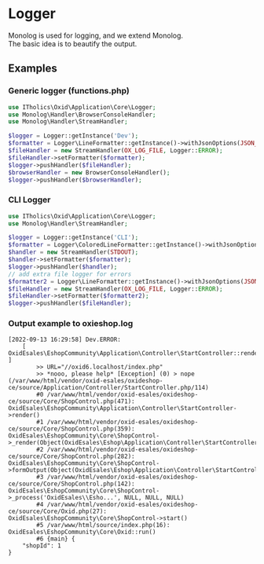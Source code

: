 # Logger

Monolog is used for logging, and we extend Monolog.  
The basic idea is to beautify the output.

## Examples

### Generic logger (functions.php)

```php
use ITholics\Oxid\Application\Core\Logger;
use Monolog\Handler\BrowserConsoleHandler;
use Monolog\Handler\StreamHandler;

$logger = Logger::getInstance('Dev');
$formatter = Logger\LineFormatter::getInstance()->withJsonOptions(JSON_PRETTY_PRINT);
$fileHandler = new StreamHandler(OX_LOG_FILE, Logger::ERROR);
$fileHandler->setFormatter($formatter);
$logger->pushHandler($fileHandler);
$browserHandler = new BrowserConsoleHandler();
$logger->pushHandler($browserHandler);
```

### CLI Logger

```php
use ITholics\Oxid\Application\Core\Logger;
use Monolog\Handler\StreamHandler;

$logger = Logger::getInstance('CLI');
$formatter = Logger\ColoredLineFormatter::getInstance()->withJsonOptions(JSON_PRETTY_PRINT);
$handler = new StreamHandler(STDOUT);
$handler->setFormatter($formatter);
$logger->pushHandler($handler);
// add extra file logger for errors
$formatter2 = Logger\LineFormatter::getInstance()->withJsonOptions(JSON_PRETTY_PRINT);
$fileHandler = new StreamHandler(OX_LOG_FILE, Logger::ERROR);
$fileHandler->setFormatter($formatter2);
$logger->pushHandler($fileHandler);
```

### Output example to oxieshop.log

    [2022-09-13 16:29:58] Dev.ERROR: 
        [ OxidEsales\EshopCommunity\Application\Controller\StartController::render ]
            >> URL="//oxid6.localhost/index.php"
            >> *nooo, please help* [Exception] (0) > nope (/var/www/html/vendor/oxid-esales/oxideshop-ce/source/Application/Controller/StartController.php/114)
            #0 /var/www/html/vendor/oxid-esales/oxideshop-ce/source/Core/ShopControl.php(471): OxidEsales\EshopCommunity\Application\Controller\StartController->render()
            #1 /var/www/html/vendor/oxid-esales/oxideshop-ce/source/Core/ShopControl.php(359): OxidEsales\EshopCommunity\Core\ShopControl->_render(Object(OxidEsales\Eshop\Application\Controller\StartController))
            #2 /var/www/html/vendor/oxid-esales/oxideshop-ce/source/Core/ShopControl.php(282): OxidEsales\EshopCommunity\Core\ShopControl->formOutput(Object(OxidEsales\Eshop\Application\Controller\StartController))
            #3 /var/www/html/vendor/oxid-esales/oxideshop-ce/source/Core/ShopControl.php(142): OxidEsales\EshopCommunity\Core\ShopControl->_process('OxidEsales\\Esho...', NULL, NULL, NULL)
            #4 /var/www/html/vendor/oxid-esales/oxideshop-ce/source/Core/Oxid.php(27): OxidEsales\EshopCommunity\Core\ShopControl->start()
            #5 /var/www/html/source/index.php(16): OxidEsales\EshopCommunity\Core\Oxid::run()
            #6 {main} {
        "shopId": 1
    } 

